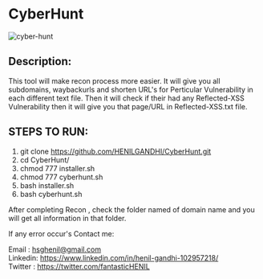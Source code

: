 # CyberHunt

![cyber-hunt](https://user-images.githubusercontent.com/93908400/163211867-f82731e1-d7ff-41d0-bc33-b11b11ef42b2.png)

## Description:

This tool will make recon process more easier. It will give you all subdomains, waybackurls and shorten URL's for Perticular Vulnerability in each different text file.
Then it will check if their had any Reflected-XSS Vulnerability then it will give you that page/URL in Reflected-XSS.txt file.

## STEPS TO RUN:

1) git clone https://github.com/HENILGANDHI/CyberHunt.git
2) cd CyberHunt/
3) chmod 777 installer.sh
4) chmod 777 cyberhunt.sh
5) bash installer.sh
6) bash cyberhunt.sh

After completing Recon , check the folder named of domain name and you will get all information in that folder.

If any error occur's Contact me:

Email   : hsghenil@gmail.com        
Linkedin: <https://www.linkedin.com/in/henil-gandhi-102957218/>      
Twitter : <https://twitter.com/fantasticHENIL> 
